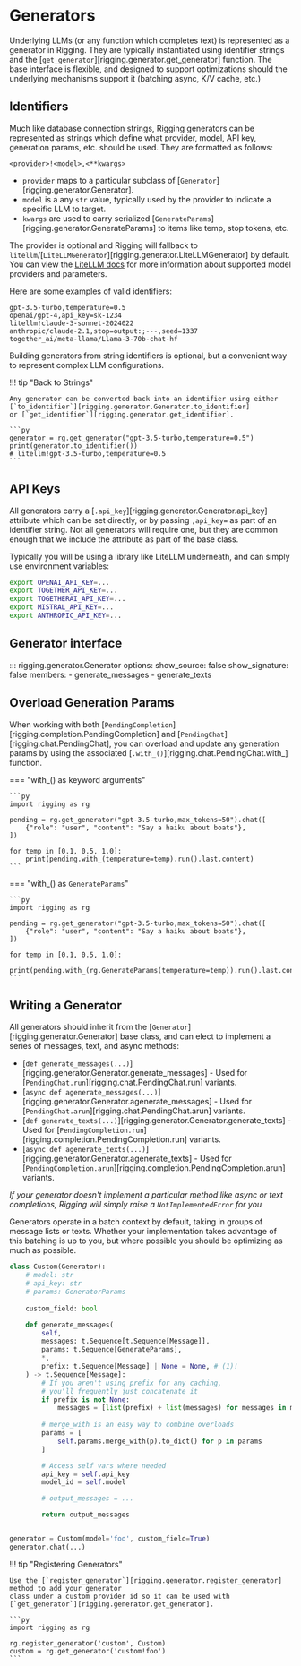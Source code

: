 # Generators

Underlying LLMs (or any function which completes text) is represented as a generator in Rigging.
They are typically instantiated using identifier strings and the [`get_generator`][rigging.generator.get_generator] function.
The base interface is flexible, and designed to support optimizations should the underlying mechanisms support it (batching
async, K/V cache, etc.)

## Identifiers

Much like database connection strings, Rigging generators can be represented as strings which define what provider, model, 
API key, generation params, etc. should be used. They are formatted as follows:

```
<provider>!<model>,<**kwargs>
```

- `provider` maps to a particular subclass of [`Generator`][rigging.generator.Generator].
- `model` is a any `str` value, typically used by the provider to indicate a specific LLM to target.
- `kwargs` are used to carry serialized [`GenerateParams`][rigging.generator.GenerateParams] to items like temp, stop tokens, etc.

The provider is optional and Rigging will fallback to `litellm`/[`LiteLLMGenerator`][rigging.generator.LiteLLMGenerator] by default.
You can view the [LiteLLM docs](https://docs.litellm.ai/docs/) for more information about supported model providers and parameters.

Here are some examples of valid identifiers:

```
gpt-3.5-turbo,temperature=0.5
openai/gpt-4,api_key=sk-1234
litellm!claude-3-sonnet-2024022
anthropic/claude-2.1,stop=output:;---,seed=1337
together_ai/meta-llama/Llama-3-70b-chat-hf
```

Building generators from string identifiers is optional, but a convenient way to represent complex LLM configurations.

!!! tip "Back to Strings"

    Any generator can be converted back into an identifier using either [`to_identifier`][rigging.generator.Generator.to_identifier]
    or [`get_identifier`][rigging.generator.get_identifier].

    ```py
    generator = rg.get_generator("gpt-3.5-turbo,temperature=0.5")
    print(generator.to_identifier())
    # litellm!gpt-3.5-turbo,temperature=0.5
    ```

## API Keys

All generators carry a [`.api_key`][rigging.generator.Generator.api_key] attribute which can be set directly, or by
passing `,api_key=` as part of an identifier string. Not all generators will require one, but they are common enough
that we include the attribute as part of the base class.

Typically you will be using a library like LiteLLM underneath, and can simply use environment variables:

```bash
export OPENAI_API_KEY=...
export TOGETHER_API_KEY=...
export TOGETHERAI_API_KEY=...
export MISTRAL_API_KEY=...
export ANTHROPIC_API_KEY=...
```

## Generator interface

::: rigging.generator.Generator
    options:
        show_source: false
        show_signature: false
        members:
        - generate_messages
        - generate_texts


## Overload Generation Params

When working with both [`PendingCompletion`][rigging.completion.PendingCompletion] and [`PendingChat`][rigging.chat.PendingChat], you
can overload and update any generation params by using the associated [`.with_()`][rigging.chat.PendingChat.with_] function. 

=== "with_() as keyword arguments"

    ```py
    import rigging as rg

    pending = rg.get_generator("gpt-3.5-turbo,max_tokens=50").chat([
        {"role": "user", "content": "Say a haiku about boats"},
    ])

    for temp in [0.1, 0.5, 1.0]:
        print(pending.with_(temperature=temp).run().last.content)
    ```

=== "with_() as `GenerateParams`"

    ```py
    import rigging as rg

    pending = rg.get_generator("gpt-3.5-turbo,max_tokens=50").chat([
        {"role": "user", "content": "Say a haiku about boats"},
    ])

    for temp in [0.1, 0.5, 1.0]:
        print(pending.with_(rg.GenerateParams(temperature=temp)).run().last.content)
    ```


## Writing a Generator

All generators should inherit from the [`Generator`][rigging.generator.Generator] base class, and
can elect to implement a series of messages, text, and async methods:

- [`def generate_messages(...)`][rigging.generator.Generator.generate_messages] - Used for [`PendingChat.run`][rigging.chat.PendingChat.run] variants.
- [`async def agenerate_messages(...)`][rigging.generator.Generator.agenerate_messages] - Used for [`PendingChat.arun`][rigging.chat.PendingChat.arun] variants.
- [`def generate_texts(...)`][rigging.generator.Generator.generate_texts] - Used for [`PendingCompletion.run`][rigging.completion.PendingCompletion.run] variants.
- [`async def agenerate_texts(...)`][rigging.generator.Generator.agenerate_texts] - Used for [`PendingCompletion.arun`][rigging.completion.PendingCompletion.arun] variants.

*If your generator doesn't implement a particular method like async or text completions, Rigging
will simply raise a `NotImplementedError` for you*

Generators operate in a batch context by default, taking in groups of message lists or texts. Whether
your implementation takes advantage of this batching is up to you, but where possible you
should be optimizing as much as possible.

```py
class Custom(Generator):
    # model: str
    # api_key: str
    # params: GeneratorParams
    
    custom_field: bool

    def generate_messages(
        self,
        messages: t.Sequence[t.Sequence[Message]],
        params: t.Sequence[GenerateParams],
        *,
        prefix: t.Sequence[Message] | None = None, # (1)!
    ) -> t.Sequence[Message]:
        # If you aren't using prefix for any caching,
        # you'll frequently just concatenate it
        if prefix is not None:
            messages = [list(prefix) + list(messages) for messages in messages]
        
        # merge_with is an easy way to combine overloads
        params = [
            self.params.merge_with(p).to_dict() for p in params 
        ]

        # Access self vars where needed
        api_key = self.api_key
        model_id = self.model

        # output_messages = ...

        return output_messages


generator = Custom(model='foo', custom_field=True)
generator.chat(...)
```

!!! tip "Registering Generators"

    Use the [`register_generator`][rigging.generator.register_generator] method to add your generator
    class under a custom provider id so it can be used with [`get_generator`][rigging.generator.get_generator].

    ```py
    import rigging as rg

    rg.register_generator('custom', Custom)
    custom = rg.get_generator('custom!foo')
    ```